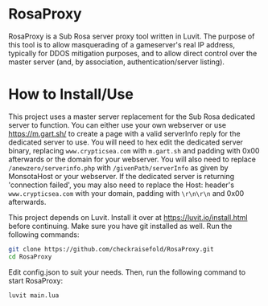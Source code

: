 # RosaProxy
RosaProxy is a Sub Rosa server proxy tool written in Luvit. The purpose of this tool is to allow masquerading of a gameserver's real IP address, typically for DDOS mitigation purposes, and to allow direct control over the master server (and, by association, authentication/server listing).

# How to Install/Use
This project uses a master server replacement for the Sub Rosa dedicated server to function. You can either use your own webserver or use https://m.gart.sh/ to create a page with a valid serverInfo reply for the dedicated server to use. You will need to hex edit the dedicated server binary, replacing `www.crypticsea.com` with `m.gart.sh` and padding with 0x00 afterwards or the domain for your webserver. You will also need to replace `/anewzero/serverinfo.php` with `/givenPath/serverInfo` as given by MonsotaHost or your webserver. If the dedicated server is returning 'connection failed', you may also need to replace the Host: header's `www.crypticsea.com` with your domain, padding with `\r\n\r\n` and 0x00 afterwards.

This project depends on Luvit. Install it over at https://luvit.io/install.html before continuing. Make sure you have git installed as well.
Run the following commands:
```sh
git clone https://github.com/checkraisefold/RosaProxy.git
cd RosaProxy
```
Edit config.json to suit your needs. Then, run the following command to start RosaProxy:
```sh
luvit main.lua
```
